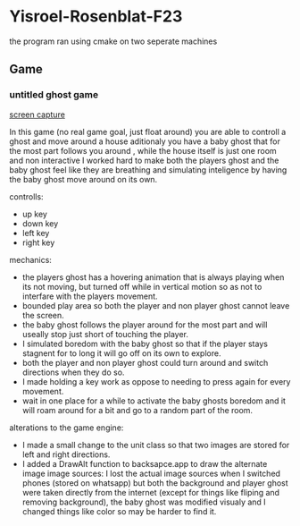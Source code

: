 # Yisroel-Rosenblat-F23
the program ran using cmake on two seperate machines

## Game
### untitled ghost game

[screen capture](Assets/Pictures/capture.png?raw=true)

In this game (no real game goal, just float around) you are able to controll a ghost and move around a house aditionaly you have a baby ghost that for the most part follows you around , while the house itself is just one room and non interactive I worked hard to make both the players ghost and the baby ghost feel like they are breathing and simulating inteligence by having the baby ghost move around on its own.

controlls:
- up key
- down key
- left key
- right key

mechanics:
- the players ghost has a hovering animation that is always playing when its not moving, but turned off while in vertical motion so as not to interfare with the players movement.
- bounded play area so both the player and non player ghost cannot leave the screen.
- the baby ghost follows the player around for the most part and will useally stop just short of touching the player.
- I simulated boredom with the baby ghost so that if the player stays stagnent for to long it will go off on its own to explore.
- both the player and non player ghost could turn around and switch directions when they do so.
- I made holding a key work as oppose to needing to press again for every movement.
- wait in one place for a while to activate the baby ghosts boredom and it will roam around for a bit and go to a random part of the room.


alterations to the game engine:
- I made a small change to the unit class so that two images are stored for left and right directions.
- I added a DrawAlt function to backsapce.app to draw the alternate image
image sources:
    I lost the actual image sources when I switched phones (stored on whatsapp) but both the background and player ghost were taken directly from the internet (except for things like fliping and removing background), the baby ghost was modified visualy and I changed things like color so may be harder to find it.
